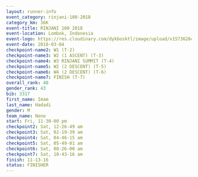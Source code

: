 ```yaml
---
layout: runner-info 
event_category: rinjani-100-2018 
category_km: 36K 
event-title: RINJANI 100 2018 
event-location: Lombok, Indonesia 
event-logo: https://res.cloudinary.com/dykbosktl/image/upload/v1573626435/Logo/Rinjani_eoufbh.png 
event-date: 2018-03-04 
checkpoint-name2: W1 (T-2) 
checkpoint-name3: W2 (1 ASCENT) (T-3) 
checkpoint-name4: W3 RINJANI SUMMIT (T-4) 
checkpoint-name5: W2 (2 DESCENT) (T-5) 
checkpoint-name6: W4 (2 DESCENT) (T-6) 
checkpoint-name7: FINISH (T-7) 
overall_rank: 48
gender_rank: 43
bib: 3317
first_name: Imam
last_name: Hadadi
gender: M
team_name: None
start: Fri, 11-30-00 pm
checkpoint2: Sat, 12-26-49 am
checkpoint3: Sat, 02-19-39 am
checkpoint4: Sat, 04-46-15 am
checkpoint5: Sat, 05-49-01 am
checkpoint6: Sat, 08-26-00 am
checkpoint7: Sat, 10-43-16 am
finish: 11-13-16
status: FINISHER
---
```

